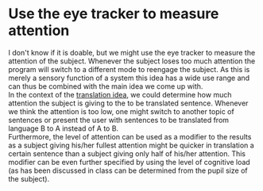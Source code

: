 # Use the eye tracker to measure attention

I don't know if it is doable, but we might use the eye tracker to measure the attention of the subject. Whenever the subject loses too much attention the program will switch to a different mode to reengage the subject. As this is merely a sensory function of a system this idea has a wide use range and can thus be combined with the main idea we come up with.  
In the context of the [translation idea](https://github.com/zouharvi/user-models/blob/main/drafts/translation.md), we could determine how much attention the subject is giving to the to be translated sentence. Whenever we think the attention is too low, one might switch to another topic of sentences or present the user with sentences to be translated from language B to A instead of A to B.  
Furthermore, the level of attention can be used as a modifier to the results as a subject giving his/her fullest attention might be quicker in translation a certain sentence than a subject giving only half of his/her attention. This modifier can be even further specified by using the level of cognitive load (as has been discussed in class can be determined from the pupil size of the subject). 
